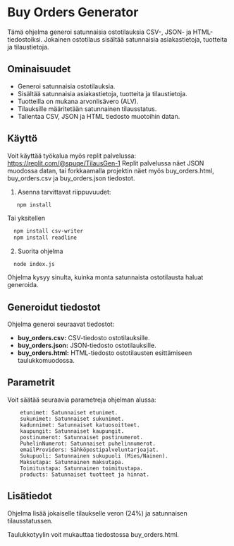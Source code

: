 # Buy Orders Generator

Tämä ohjelma generoi satunnaisia ostotilauksia CSV-, JSON- ja HTML-tiedostoiksi. Jokainen ostotilaus sisältää satunnaisia asiakastietoja, tuotteita ja tilaustietoja.

## Ominaisuudet

- Generoi satunnaisia ostotilauksia.
- Sisältää satunnaisia asiakastietoja, tuotteita ja tilaustietoja.
- Tuotteilla on mukana arvonlisävero (ALV).
- Tilauksille määritetään satunnainen tilausstatus.
- Tallentaa CSV, JSON ja HTML tiedosto muotoihin datan.
  
## Käyttö
Voit käyttää työkalua myös replit palvelussa: https://replit.com/@spuqe/TilausGen-1
Replit palvelussa näet JSON muodossa datan, tai forkkaamalla projektin näet myös buy_orders.html, buy_orders.csv ja buy_orders.json tiedostot.


1. Asenna tarvittavat riippuvuudet:

```bash
   npm install
```

Tai yksitellen
```bash
  npm install csv-writer
  npm install readline
```


2. Suorita ohjelma
```
  node index.js
```
Ohjelma kysyy sinulta, kuinka monta satunnaista ostotilausta haluat generoida.


## Generoidut tiedostot
Ohjelma generoi seuraavat tiedostot:

* **buy_orders.csv:** CSV-tiedosto ostotilauksille.
* **buy_orders.json:** JSON-tiedosto ostotilauksille.
* **buy_orders.html:** HTML-tiedosto ostotilausten esittämiseen taulukkomuodossa.


## Parametrit

Voit säätää seuraavia parametreja ohjelman alussa:
```
    etunimet: Satunnaiset etunimet.
    sukunimet: Satunnaiset sukunimet.
    kadunnimet: Satunnaiset katuosoitteet.
    kaupungit: Satunnaiset kaupungit.
    postinumerot: Satunnaiset postinumerot.
    PuhelinNumerot: Satunnaiset puhelinnumerot.
    emailProviders: Sähköpostipalveluntarjoajat.
    Sukupuoli: Satunnainen sukupuoli (Mies/Nainen).
    Maksutapa: Satunnainen maksutapa.
    Toimitustapa: Satunnainen toimitustapa.
    products: Satunnaiset tuotteet ja hinnat.
```


## Lisätiedot
Ohjelma lisää jokaiselle tilaukselle veron (24%) ja satunnaisen tilausstatussen.

Taulukkotyylin voit mukauttaa tiedostossa buy_orders.html.
